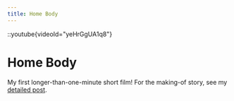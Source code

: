 ```yaml
---
title: Home Body
---
```


::youtube{videoId="yeHrGgUA1q8"}

# Home Body

My first longer-than-one-minute short film! For the making-of story, see my [detailed post](/posts/film-making/home-body/).
